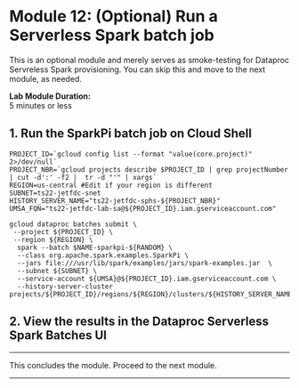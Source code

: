 # Module 12: (Optional) Run a Serverless Spark batch job

This is an optional module and merely serves as smoke-testing for Dataproc Servreless Spark provisioning. You can skip this and move to the next module, as needed.

**Lab Module Duration:** <br>
5 minutes or less

## 1. Run the SparkPi batch job on Cloud Shell


```
PROJECT_ID=`gcloud config list --format "value(core.project)" 2>/dev/null`
PROJECT_NBR=`gcloud projects describe $PROJECT_ID | grep projectNumber | cut -d':' -f2 |  tr -d "'" | xargs`
REGION=us-central #Edit if your region is different
SUBNET=ts22-jetfdc-snet
HISTORY_SERVER_NAME="ts22-jetfdc-sphs-${PROJECT_NBR}"
UMSA_FQN="ts22-jetfdc-lab-sa@${PROJECT_ID}.iam.gserviceaccount.com"

gcloud dataproc batches submit \
 --project ${PROJECT_ID} \
 --region ${REGION} \
  spark --batch $NAME-sparkpi-${RANDOM} \
  --class org.apache.spark.examples.SparkPi \
  --jars file:///usr/lib/spark/examples/jars/spark-examples.jar  \
  --subnet ${SUBNET} \
  --service-account ${UMSA}@${PROJECT_ID}.iam.gserviceaccount.com \
  --history-server-cluster projects/${PROJECT_ID}/regions/${REGION}/clusters/${HISTORY_SERVER_NAME}
```

## 2. View the results in the Dataproc Serverless Spark Batches UI




<hr>

This concludes the module. Proceed to the next module.

<hr>
